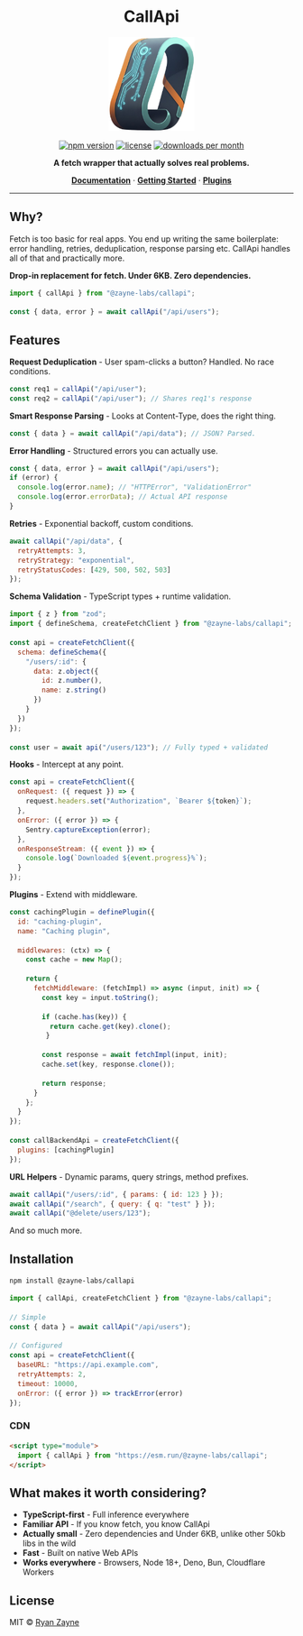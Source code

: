 <h1 align="center">CallApi</h1>

<p align="center">
  <img src="https://raw.githubusercontent.com/zayne-labs/callapi/refs/heads/main/apps/docs/public/logo.png" alt="CallApi Logo" width="30%">
</p>

<p align="center">
  <a href="https://www.npmjs.com/package/@zayne-labs/callapi"><img src="https://img.shields.io/npm/v/@zayne-labs/callapi?style=flat&color=EFBA5F" alt="npm version"></a>
  <a href="https://github.com/zayne-labs/callapi/blob/master/LICENSE"><img src="https://img.shields.io/npm/l/@zayne-labs/callapi?style=flat&color=EFBA5F" alt="license"></a>
  <a href="https://www.npmjs.com/package/@zayne-labs/callapi"><img src="https://img.shields.io/npm/dm/@zayne-labs/callapi?style=flat&color=EFBA5F" alt="downloads per month"></a>
</p>

<p align="center">
  <strong>A fetch wrapper that actually solves real problems.</strong>
</p>

<p align="center">
  <a href="https://zayne-labs-callapi.netlify.app"><strong>Documentation</strong></a> ·
  <a href="https://zayne-labs-callapi.netlify.app/docs/getting-started"><strong>Getting Started</strong></a> ·
  <a href="https://github.com/zayne-labs/callapi/tree/main/packages/callapi-plugins"><strong>Plugins</strong></a>
</p>

---

## Why?

Fetch is too basic for real apps. You end up writing the same boilerplate: error handling, retries, deduplication, response parsing etc. CallApi handles all of that and practically more.

**Drop-in replacement for fetch. Under 6KB. Zero dependencies.**

```js
import { callApi } from "@zayne-labs/callapi";

const { data, error } = await callApi("/api/users");
```

## Features

**Request Deduplication** - User spam-clicks a button? Handled. No race conditions.

```js
const req1 = callApi("/api/user");
const req2 = callApi("/api/user"); // Shares req1's response
```

**Smart Response Parsing** - Looks at Content-Type, does the right thing.

```js
const { data } = await callApi("/api/data"); // JSON? Parsed.
```

**Error Handling** - Structured errors you can actually use.

```js
const { data, error } = await callApi("/api/users");
if (error) {
  console.log(error.name); // "HTTPError", "ValidationError"
  console.log(error.errorData); // Actual API response
}
```

**Retries** - Exponential backoff, custom conditions.

```js
await callApi("/api/data", {
  retryAttempts: 3,
  retryStrategy: "exponential",
  retryStatusCodes: [429, 500, 502, 503]
});
```

**Schema Validation** - TypeScript types + runtime validation.

```js
import { z } from "zod";
import { defineSchema, createFetchClient } from "@zayne-labs/callapi";

const api = createFetchClient({
  schema: defineSchema({
    "/users/:id": {
      data: z.object({
        id: z.number(),
        name: z.string()
      })
    }
  })
});

const user = await api("/users/123"); // Fully typed + validated
```

**Hooks** - Intercept at any point.

```js
const api = createFetchClient({
  onRequest: ({ request }) => {
    request.headers.set("Authorization", `Bearer ${token}`);
  },
  onError: ({ error }) => {
    Sentry.captureException(error);
  },
  onResponseStream: ({ event }) => {
    console.log(`Downloaded ${event.progress}%`);
  }
});
```

**Plugins** - Extend with middleware.

```js
const cachingPlugin = definePlugin({
  id: "caching-plugin",
  name: "Caching plugin",

  middlewares: (ctx) => {
    const cache = new Map();

    return {
      fetchMiddleware: (fetchImpl) => async (input, init) => {
        const key = input.toString();

        if (cache.has(key)) {
          return cache.get(key).clone();
         }

        const response = await fetchImpl(input, init);
        cache.set(key, response.clone());

        return response;
      }
    };
  }
});

const callBackendApi = createFetchClient({
  plugins: [cachingPlugin]
});
```

**URL Helpers** - Dynamic params, query strings, method prefixes.

```js
await callApi("/users/:id", { params: { id: 123 } });
await callApi("/search", { query: { q: "test" } });
await callApi("@delete/users/123");
```

And so much more.

## Installation

```bash
npm install @zayne-labs/callapi
```

```js
import { callApi, createFetchClient } from "@zayne-labs/callapi";

// Simple
const { data } = await callApi("/api/users");

// Configured
const api = createFetchClient({
  baseURL: "https://api.example.com",
  retryAttempts: 2,
  timeout: 10000,
  onError: ({ error }) => trackError(error)
});
```

### CDN

```html
<script type="module">
  import { callApi } from "https://esm.run/@zayne-labs/callapi";
</script>
```

## What makes it worth considering?

- **TypeScript-first** - Full inference everywhere
- **Familiar API** - If you know fetch, you know CallApi
- **Actually small** - Zero dependencies and Under 6KB, unlike other 50kb libs in the wild
- **Fast** - Built on native Web APIs
- **Works everywhere** - Browsers, Node 18+, Deno, Bun, Cloudflare Workers

## License

MIT © [Ryan Zayne](https://github.com/ryan-zayne)

